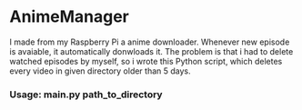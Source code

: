 # AnimeManager
I made from my Raspberry Pi a anime downloader. Whenever new episode is avaiable, it automatically donwloads it. The problem is that i had to delete watched episodes by myself, so i wrote this Python script, which deletes every video in given directory older than 5 days.

### Usage: main.py path_to_directory